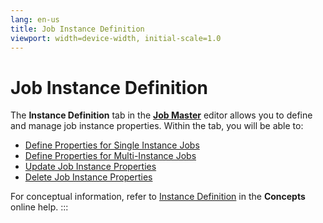 ```yaml
---
lang: en-us
title: Job Instance Definition
viewport: width=device-width, initial-scale=1.0
---
```


#  Job Instance Definition

The **Instance Definition** tab in the [**Job Master**](Using-Job-Master.md) editor allows you to define and
manage job instance properties. Within the tab, you will be able to:

-   [Define Properties for Single Instance     Jobs](Defining-Properties-for-Single-Instance-Jobs.md)
-   [Define Properties for Multi-Instance     Jobs](Defining-Properties-for-Multi-Instance-Jobs.md)
-   [Update Job Instance     Properties](Updating-Job-Instance-Properties.md)
-   [Delete Job Instance     Properties](Deleting-Job-Instance-Properties.md)

For conceptual information, refer to [Instance Definition](../../Concepts/Instance-Definition.md) in
the **Concepts** online help.
:::

 

